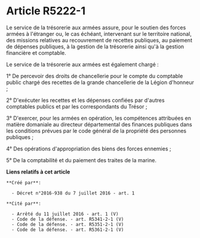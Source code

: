 # Article R5222-1

Le service de la trésorerie aux armées assure, pour le soutien des forces armées à l'étranger ou, le cas échéant, intervenant
sur le territoire national, des missions relatives au recouvrement de recettes publiques, au paiement de dépenses publiques,
à la gestion de la trésorerie ainsi qu'à la gestion financière et comptable. 

Le service de la trésorerie aux armées est également chargé : 

1° De percevoir des droits de chancellerie pour le compte du comptable public chargé des recettes de la grande chancellerie
de la Légion d'honneur ; 

2° D'exécuter les recettes et les dépenses confiées par d'autres comptables publics et par les correspondants du Trésor ; 

3° D'exercer, pour les armées en opération, les compétences attribuées en matière domaniale au directeur départemental des
finances publiques dans les conditions prévues par le code général de la propriété des personnes publiques ; 

4° Des opérations d'appropriation des biens des forces ennemies ; 

5° De la comptabilité et du paiement des traites de la marine.

**Liens relatifs à cet article**

	**Créé par**:

	  - Décret n°2016-938 du 7 juillet 2016 - art. 1

	**Cité par**:

	  - Arrêté du 11 juillet 2016 - art. 1 (V)
	  - Code de la défense. - art. R5341-2-1 (V)
	  - Code de la défense. - art. R5351-2-1 (V)
	  - Code de la défense. - art. R5361-2-1 (V)

